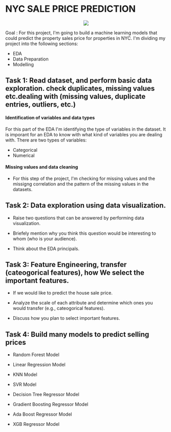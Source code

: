 # NYC SALE PRICE PREDICTION
 
<p align="center">
  <img src="https://img.freepik.com/premium-vector/new-york-city-illustration-united-states-modern-metropolis-isolated-clipart-white-background-us-world-famous-landmarks-tourist-attractions-cartoon-design-elements_575670-2204.jpg?w=2000" />
</p>

Goal : For this project, I'm going to build a machine learning models that could predict the property sales price for properties in NYC. I'm dividing my project into the following sections:

- EDA
- Data Preparation
- Modelling

## Task 1: Read dataset, and perform basic data exploration. check duplicates, missing values etc.dealing with (missing values, duplicate entries, outliers, etc.)


#### Identification of variables and data types

For this part of the EDA I'm identifying the type of variables in the dataset. It is imporant for an EDA to know with what kind of variables you are dealing with. There are two types of variables:

- Categorical
- Numerical

#### Missing values and data cleaning

- For this step of the project, I'm checking for missing values and the missigng correlation and the pattern of the missing values in the datasets.


## Task 2: Data exploration using data visualization.

- Raise two questions that can be answered by performing data visualization.

- Briefely mention why you think this question would be interesting to whom (who is your audience).

- Think about the EDA principals.


## Task 3: Feature Engineering, transfer (cateogorical features), how We select the important features.

- If we would like to predict the house sale price.

- Analyze the scale of each attribute and determine which ones you would transfer (e.g., cateogorical features).

- Discuss how you plan to select important features.

## Task 4: Build many models to predict selling prices

- Random Forest Model

- Linear Regression Model

- KNN Model

- SVR Model

- Decision Tree Regressor Model

- Gradient Boosting Regressor Model

- Ada Boost Regressor Model

- XGB Regressor Model

